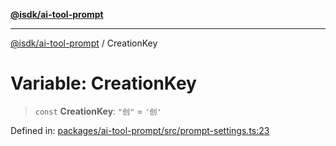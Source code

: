 [**@isdk/ai-tool-prompt**](../README.md)

***

[@isdk/ai-tool-prompt](../globals.md) / CreationKey

# Variable: CreationKey

> `const` **CreationKey**: `"创"` = `'创'`

Defined in: [packages/ai-tool-prompt/src/prompt-settings.ts:23](https://github.com/isdk/ai-tool-prompt.js/blob/eeec85b9b223b655246c647bdd3056a0c12f08bc/src/prompt-settings.ts#L23)

